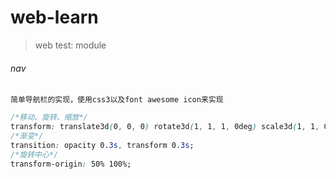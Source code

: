 # web-learn
>web test: module

###### nav 
    简单导航栏的实现，使用css3以及font awesome icon来实现
    
```css
/*移动、旋转、缩放*/
transform: translate3d(0, 0, 0) rotate3d(1, 1, 1, 0deg) scale3d(1, 1, 0);
/*渐变*/
transition: opacity 0.3s, transform 0.3s;
/*旋转中心*/
transform-origin: 50% 100%;
```
